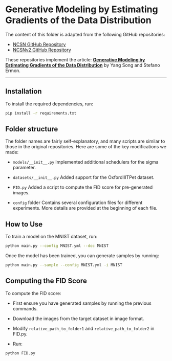# Generative Modeling by Estimating Gradients of the Data Distribution

The content of this folder is adapted from the following GitHub repositories:

- [NCSN GitHub Repository](https://github.com/ermongroup/ncsn)  
- [NCSNv2 GitHub Repository](https://github.com/ermongroup/ncsnv2)  

These repositories implement the article: **[Generative Modeling by Estimating Gradients of the Data Distribution](https://arxiv.org/abs/1907.05600)**  by Yang Song and Stefano Ermon.

---

## Installation

To install the required dependencies, run:

```bash
pip install -r requirements.txt
```

## Folder structure

The folder names are fairly self-explanatory, and many scripts are similar to those in the original repositories. Here are some of the key modifications we made:

- `models/__init__.py`
Implemented additional schedulers for the sigma parameter.

- `datasets/__init__.py`
Added support for the OxfordIIITPet dataset.

- `FID.py`
Added a script to compute the FID score for pre-generated images.

- `config` folder
Contains several configuration files for different experiments. More details are provided at the beginning of each file.

## How to Use

To train a model on the MNIST dataset, run:

```bash
python main.py --config MNIST.yml --doc MNIST
```

Once the model has been trained, you can generate samples by running:

```bash
python main.py --sample --config MNIST.yml -i MNIST
```

## Computing the FID Score

To compute the FID score:

- First ensure you have generated samples by running the previous commands.

- Download the images from the target dataset in image format.

- Modify `relative_path_to_folder1` and `relative_path_to_folder2` in FID.py.

- Run:
```bash
python FID.py
```
